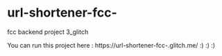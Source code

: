 # url-shortener-fcc-
fcc backend project 3_glitch

You can run this project here : https://url-shortener-fcc-.glitch.me/
:) :) :)
